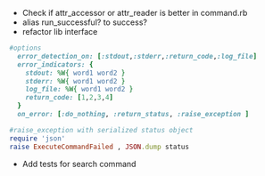 * Check if attr_accessor or attr_reader is better in command.rb
* alias run_successful? to success?
* refactor lib interface
```ruby
#options
  error_detection_on: [:stdout,:stderr,:return_code,:log_file]
  error_indicators: {
    stdout: %W{ word1 word2 }
    stderr: %W{ word1 word2 }
    log_file: %W{ word1 word2 }
    return_code: [1,2,3,4]
  }
  on_error: [:do_nothing, :return_status, :raise_exception ]

#raise_exception with serialized status object
require 'json'
raise ExecuteCommandFailed , JSON.dump status 
```
* Add tests for search command
